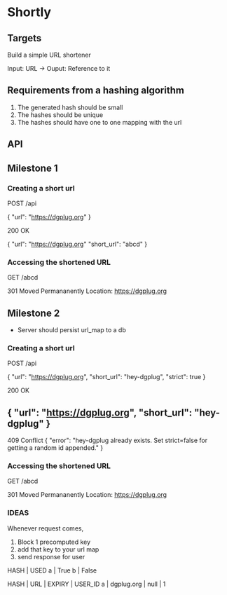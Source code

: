 # Shortly

## Targets

Build a simple URL shortener

Input: URL -> Ouput: Reference to it

## Requirements from a hashing algorithm

1. The generated hash should be small
2. The hashes should be unique
3. The hashes should have one to one mapping with the url

## API

## Milestone 1

### Creating a short url

POST /api

{
    "url": "https://dgplug.org"
}

200 OK

{
    "url": "https://dgplug.org"
    "short_url": "abcd"
}


### Accessing the shortened URL

GET /abcd

301 Moved Permananently
Location: https://dgplug.org


## Milestone 2

- Server should persist url_map to a db

### Creating a short url

POST /api

{
    "url": "https://dgplug.org",
    "short_url": "hey-dgplug",
    "strict": true
}

200 OK

{
    "url": "https://dgplug.org",
    "short_url": "hey-dgplug"
}
---
409 Conflict
{
    "error": "hey-dgplug already exists. Set strict=false for getting a random id appended."
}

### Accessing the shortened URL

GET /abcd

301 Moved Permananently
Location: https://dgplug.org





### IDEAS

Whenever request comes,
1. Block 1 precomputed key
2. add that key to your url map
3. send response for user

HASH    | USED
a       | True
b       | False


HASH    | URL           | EXPIRY    | USER_ID
a       | dgplug.org    | null      | 1
